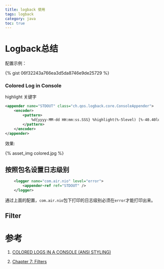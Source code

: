 ```yaml
---
title: logback 使用
tags: logback
category: java
toc: true
---
```


# Logback总结

配置示例：

{% gist 06f32243a766ea3d5da8746e9de25729 %}

### Colored Log in Console

highlight 关键字

```xml
<appender name="STDOUT" class="ch.qos.logback.core.ConsoleAppender">
    <encoder>
        <pattern>
            %d{yyyy-MM-dd HH:mm:ss.SSS} %highlight(%-5level) [%-40.40logger{10}] - %msg%n
        </pattern>
    </encoder>
</appender>
```
效果:

{%  asset_img   colored.jpg  %}


## 按照包名设置日志级别

```xml
    <logger name="com.air.nio" level="error">
        <appender-ref ref="STDOUT" />
    </logger>
```

通过上面的配置，`com.air.nio`包下打印的日志级别必须在`error`才能打印出来。


## Filter





# 参考
1. [COLORED LOGS IN A CONSOLE (ANSI STYLING)](http://blog.codeleak.pl/2014/02/colored-logs-in-console-ansi-styling.html)

2. [Chapter 7: Filters](https://logback.qos.ch/manual/filters.html)

